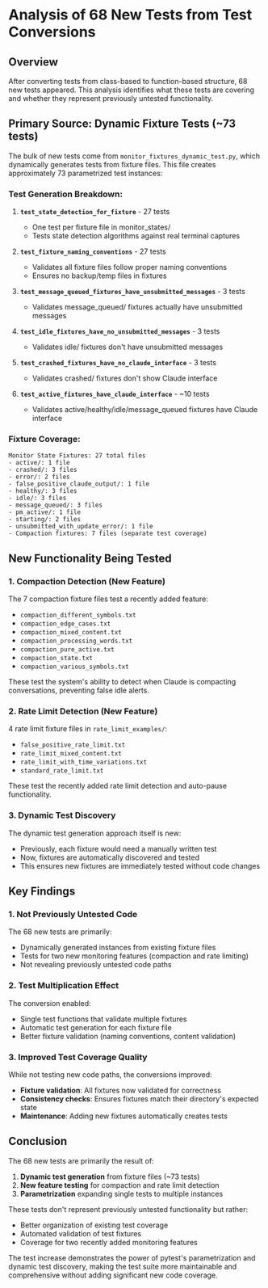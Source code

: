 # Analysis of 68 New Tests from Test Conversions

## Overview
After converting tests from class-based to function-based structure, 68 new tests appeared. This analysis identifies what these tests are covering and whether they represent previously untested functionality.

## Primary Source: Dynamic Fixture Tests (~73 tests)

The bulk of new tests come from `monitor_fixtures_dynamic_test.py`, which dynamically generates tests from fixture files. This file creates approximately 73 parametrized test instances:

### Test Generation Breakdown:
1. **`test_state_detection_for_fixture`** - 27 tests
   - One test per fixture file in monitor_states/
   - Tests state detection algorithms against real terminal captures

2. **`test_fixture_naming_conventions`** - 27 tests
   - Validates all fixture files follow proper naming conventions
   - Ensures no backup/temp files in fixtures

3. **`test_message_queued_fixtures_have_unsubmitted_messages`** - 3 tests
   - Validates message_queued/ fixtures actually have unsubmitted messages

4. **`test_idle_fixtures_have_no_unsubmitted_messages`** - 3 tests
   - Validates idle/ fixtures don't have unsubmitted messages

5. **`test_crashed_fixtures_have_no_claude_interface`** - 3 tests
   - Validates crashed/ fixtures don't show Claude interface

6. **`test_active_fixtures_have_claude_interface`** - ~10 tests
   - Validates active/healthy/idle/message_queued fixtures have Claude interface

### Fixture Coverage:
```
Monitor State Fixtures: 27 total files
- active/: 1 file
- crashed/: 3 files
- error/: 2 files
- false_positive_claude_output/: 1 file
- healthy/: 3 files
- idle/: 3 files
- message_queued/: 3 files
- pm_active/: 1 file
- starting/: 2 files
- unsubmitted_with_update_error/: 1 file
- Compaction fixtures: 7 files (separate test coverage)
```

## New Functionality Being Tested

### 1. **Compaction Detection** (New Feature)
The 7 compaction fixture files test a recently added feature:
- `compaction_different_symbols.txt`
- `compaction_edge_cases.txt`
- `compaction_mixed_content.txt`
- `compaction_processing_words.txt`
- `compaction_pure_active.txt`
- `compaction_state.txt`
- `compaction_various_symbols.txt`

These test the system's ability to detect when Claude is compacting conversations, preventing false idle alerts.

### 2. **Rate Limit Detection** (New Feature)
4 rate limit fixture files in `rate_limit_examples/`:
- `false_positive_rate_limit.txt`
- `rate_limit_mixed_content.txt`
- `rate_limit_with_time_variations.txt`
- `standard_rate_limit.txt`

These test the recently added rate limit detection and auto-pause functionality.

### 3. **Dynamic Test Discovery**
The dynamic test generation approach itself is new:
- Previously, each fixture would need a manually written test
- Now, fixtures are automatically discovered and tested
- This ensures new fixtures are immediately tested without code changes

## Key Findings

### 1. **Not Previously Untested Code**
The 68 new tests are primarily:
- Dynamically generated instances from existing fixture files
- Tests for two new monitoring features (compaction and rate limiting)
- Not revealing previously untested code paths

### 2. **Test Multiplication Effect**
The conversion enabled:
- Single test functions that validate multiple fixtures
- Automatic test generation for each fixture file
- Better fixture validation (naming conventions, content validation)

### 3. **Improved Test Coverage Quality**
While not testing new code paths, the conversions improved:
- **Fixture validation**: All fixtures now validated for correctness
- **Consistency checks**: Ensures fixtures match their directory's expected state
- **Maintenance**: Adding new fixtures automatically creates tests

## Conclusion

The 68 new tests are primarily the result of:
1. **Dynamic test generation** from fixture files (~73 tests)
2. **New feature testing** for compaction and rate limit detection
3. **Parametrization** expanding single tests to multiple instances

These tests don't represent previously untested functionality but rather:
- Better organization of existing test coverage
- Automated validation of test fixtures
- Coverage for two recently added monitoring features

The test increase demonstrates the power of pytest's parametrization and dynamic test discovery, making the test suite more maintainable and comprehensive without adding significant new code coverage.
